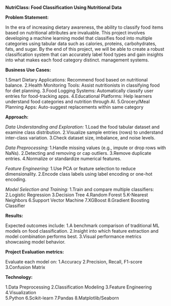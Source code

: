 **NutriClass: Food Classification Using Nutritional Data**

**Problem Statement:**

In the era of increasing dietary awareness, the ability to classify food items based on nutritional attributes are invaluable. This project involves developing a machine learning model that classifies food into multiple categories using tabular data such as calories, proteins, carbohydrates, fats, and sugar. By the end of this project,  we will be able to create a robust classification system that can accurately label food types and gain insights into what makes each food category distinct. management systems.

**Business Use Cases:**

1.Smart Dietary Applications: Recommend food based on nutritional balance.
2.Health Monitoring Tools: Assist nutritionists in classifying food for diet planning.
3.Food Logging Systems: Automatically classify user entries for food-tracking apps.
4.Educational Platforms: Help learners understand food categories and nutrition through AI.
5.Grocery/Meal Planning Apps: Auto-suggest replacements within same category

**Approach:**

*Data Understanding and Exploration:*
  1.Load the food tabular dataset and examine class distribution.
  2.Visualize sample entries (rows) to understand inter-class variation.
  3.Check dataset size, imbalance, and noise levels.

*Data Preprocessing:*
  1.Handle missing values (e.g., impute or drop rows with NaNs).
  2.Detecting and removing or cap outliers.
  3.Remove duplicate entries.
  4.Normalize or standardize numerical features.

*Feature Engineering:*
  1.Use PCA or feature selection to reduce dimensionality.
  2.Encode class labels using label encoding or one-hot encoding.

*Model Selection and Training:*
  1.Train and compare multiple classifiers:
  2.Logistic Regression
  3.Decision Tree
  4.Random Forest
  5.K-Nearest Neighbors
  6.Support Vector Machine
  7.XGBoost
  8.Gradient Boosting Classifier

**Results:** 

Expected outcomes include:
  1.A benchmark comparison of traditional ML models on food classification.
  2.Insight into which feature extraction and model combination performs best.
  3.Visual performance metrics showcasing model behavior.

**Project Evaluation metrics:**

Evaluate each model on:
  1.Accuracy
  2.Precision, Recall, F1-score
  3.Confusion Matrix

**Technology:**

  1.Data Preprocessing
  2.Classification Modeling
  3.Feature Engineering
  4.Visualization                                                                                                 
  5.Python
  6.Scikit-learn
  7.Pandas
  8.Matplotlib/Seaborn

